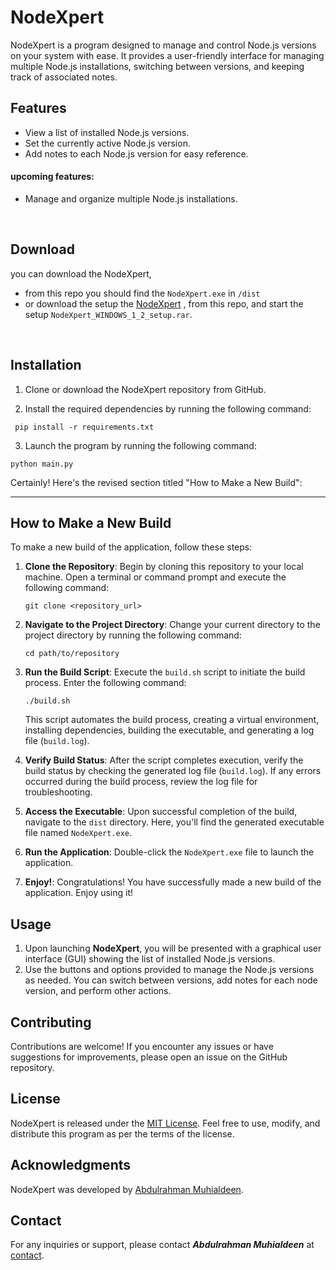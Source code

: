 # NodeXpert

NodeXpert is a program designed to manage and control Node.js versions on your system with ease. It provides a user-friendly interface for managing multiple Node.js installations, switching between versions, and keeping track of associated notes.

## Features

- View a list of installed Node.js versions.
- Set the currently active Node.js version.
- Add notes to each Node.js version for easy reference.
#### upcoming features:
- Manage and organize multiple Node.js installations.

<br>

## Download
you can download the NodeXpert, 
 - from this repo you should find the `NodeXpert.exe` in `/dist`
 - or download the setup the [NodeXpert](https://github.com/TechnoRahmon/NodeXpert/blob/main/NodeXpert_WINDOWS_1_2_setup.rar) , from this repo, and start the setup `NodeXpert_WINDOWS_1_2_setup.rar`.
<br>

## Installation
1. Clone or download the NodeXpert repository from GitHub.

2. Install the required dependencies by running the following command:

````commandline
 pip install -r requirements.txt
 ````

3. Launch the program by running the following command:
```commandline
python main.py
```


Certainly! Here's the revised section titled "How to Make a New Build":

---

## How to Make a New Build

To make a new build of the application, follow these steps:

1. **Clone the Repository**: Begin by cloning this repository to your local machine. Open a terminal or command prompt and execute the following command:
    ```
    git clone <repository_url>
    ```

2. **Navigate to the Project Directory**: Change your current directory to the project directory by running the following command:
    ```
    cd path/to/repository
    ```

3. **Run the Build Script**: Execute the `build.sh` script to initiate the build process. Enter the following command:
    ```
    ./build.sh
    ```
    This script automates the build process, creating a virtual environment, installing dependencies, building the executable, and generating a log file (`build.log`).

4. **Verify Build Status**: After the script completes execution, verify the build status by checking the generated log file (`build.log`). If any errors occurred during the build process, review the log file for troubleshooting.

5. **Access the Executable**: Upon successful completion of the build, navigate to the `dist` directory. Here, you'll find the generated executable file named `NodeXpert.exe`.

6. **Run the Application**: Double-click the `NodeXpert.exe` file to launch the application.

7. **Enjoy!**: Congratulations! You have successfully made a new build of the application. Enjoy using it!

## Usage

1. Upon launching **NodeXpert**, you will be presented with a graphical user interface (GUI) showing the list of installed Node.js versions.
2. Use the buttons and options provided to manage the Node.js versions as needed. You can switch between versions, add notes for each node version, and perform other actions.

## Contributing

Contributions are welcome! If you encounter any issues or have suggestions for improvements, please open an issue on the GitHub repository.

## License

NodeXpert is released under the [MIT License](https://opensource.org/licenses/MIT). Feel free to use, modify, and distribute this program as per the terms of the license.

## Acknowledgments

NodeXpert was developed by [Abdulrahman Muhialdeen](https://github.com/TechnoRahmon).

## Contact

For any inquiries or support, please contact _**Abdulrahman Muhialdeen**_ at [contact](https://www.linkedin.com/in/technorahmon/).


